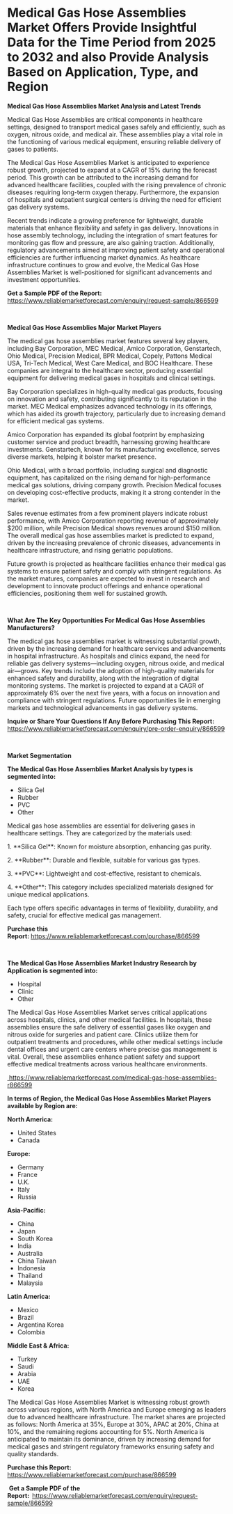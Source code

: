 <p><h1>Medical Gas Hose Assemblies Market Offers Provide Insightful Data for the Time Period from 2025 to 2032 and also Provide Analysis Based on Application, Type, and Region</h1></p><p><strong>Medical Gas Hose Assemblies Market Analysis and Latest Trends</strong></p>
<p><p>Medical Gas Hose Assemblies are critical components in healthcare settings, designed to transport medical gases safely and efficiently, such as oxygen, nitrous oxide, and medical air. These assemblies play a vital role in the functioning of various medical equipment, ensuring reliable delivery of gases to patients.</p><p>The Medical Gas Hose Assemblies Market is anticipated to experience robust growth, projected to expand at a CAGR of 15% during the forecast period. This growth can be attributed to the increasing demand for advanced healthcare facilities, coupled with the rising prevalence of chronic diseases requiring long-term oxygen therapy. Furthermore, the expansion of hospitals and outpatient surgical centers is driving the need for efficient gas delivery systems. </p><p>Recent trends indicate a growing preference for lightweight, durable materials that enhance flexibility and safety in gas delivery. Innovations in hose assembly technology, including the integration of smart features for monitoring gas flow and pressure, are also gaining traction. Additionally, regulatory advancements aimed at improving patient safety and operational efficiencies are further influencing market dynamics. As healthcare infrastructure continues to grow and evolve, the Medical Gas Hose Assemblies Market is well-positioned for significant advancements and investment opportunities.</p></p>
<p><strong>Get a Sample PDF of the Report:&nbsp;</strong> <a href="https://www.reliablemarketforecast.com/enquiry/request-sample/866599?utm_campaign=2773&utm_medium=2&utm_source=Github&utm_content=ia&utm_term=13042025&utm_id=medical-gas-hose-assemblies">https://www.reliablemarketforecast.com/enquiry/request-sample/866599</a></p>
<p>&nbsp;</p>
<p><strong>Medical Gas Hose Assemblies Major Market Players</strong></p>
<p><p>The medical gas hose assemblies market features several key players, including Bay Corporation, MEC Medical, Amico Corporation, Genstartech, Ohio Medical, Precision Medical, BPR Medical, Copely, Pattons Medical USA, Tri-Tech Medical, West Care Medical, and BOC Healthcare. These companies are integral to the healthcare sector, producing essential equipment for delivering medical gases in hospitals and clinical settings.</p><p>Bay Corporation specializes in high-quality medical gas products, focusing on innovation and safety, contributing significantly to its reputation in the market. MEC Medical emphasizes advanced technology in its offerings, which has aided its growth trajectory, particularly due to increasing demand for efficient medical gas systems.</p><p>Amico Corporation has expanded its global footprint by emphasizing customer service and product breadth, harnessing growing healthcare investments. Genstartech, known for its manufacturing excellence, serves diverse markets, helping it bolster market presence.</p><p>Ohio Medical, with a broad portfolio, including surgical and diagnostic equipment, has capitalized on the rising demand for high-performance medical gas solutions, driving company growth. Precision Medical focuses on developing cost-effective products, making it a strong contender in the market.</p><p>Sales revenue estimates from a few prominent players indicate robust performance, with Amico Corporation reporting revenue of approximately $200 million, while Precision Medical shows revenues around $150 million. The overall medical gas hose assemblies market is predicted to expand, driven by the increasing prevalence of chronic diseases, advancements in healthcare infrastructure, and rising geriatric populations.</p><p>Future growth is projected as healthcare facilities enhance their medical gas systems to ensure patient safety and comply with stringent regulations. As the market matures, companies are expected to invest in research and development to innovate product offerings and enhance operational efficiencies, positioning them well for sustained growth.</p></p>
<p>&nbsp;</p>
<p><strong>What Are The Key Opportunities For Medical Gas Hose Assemblies Manufacturers?</strong></p>
<p><p>The medical gas hose assemblies market is witnessing substantial growth, driven by the increasing demand for healthcare services and advancements in hospital infrastructure. As hospitals and clinics expand, the need for reliable gas delivery systems—including oxygen, nitrous oxide, and medical air—grows. Key trends include the adoption of high-quality materials for enhanced safety and durability, along with the integration of digital monitoring systems. The market is projected to expand at a CAGR of approximately 6% over the next five years, with a focus on innovation and compliance with stringent regulations. Future opportunities lie in emerging markets and technological advancements in gas delivery systems.</p></p>
<p><strong>Inquire or Share Your Questions If Any Before Purchasing This Report:</strong> <a href="https://www.reliablemarketforecast.com/enquiry/pre-order-enquiry/866599?utm_campaign=2773&utm_medium=2&utm_source=Github&utm_content=ia&utm_term=13042025&utm_id=medical-gas-hose-assemblies">https://www.reliablemarketforecast.com/enquiry/pre-order-enquiry/866599</a></p>
<p>&nbsp;</p>
<p><strong>Market Segmentation</strong></p>
<p><strong>The Medical Gas Hose Assemblies Market Analysis by types is segmented into:</strong></p>
<p><ul><li>Silica Gel</li><li>Rubber</li><li>PVC</li><li>Other</li></ul></p>
<p><p>Medical gas hose assemblies are essential for delivering gases in healthcare settings. They are categorized by the materials used: </p><p>1. **Silica Gel**: Known for moisture absorption, enhancing gas purity.</p><p>2. **Rubber**: Durable and flexible, suitable for various gas types.</p><p>3. **PVC**: Lightweight and cost-effective, resistant to chemicals.</p><p>4. **Other**: This category includes specialized materials designed for unique medical applications. </p><p>Each type offers specific advantages in terms of flexibility, durability, and safety, crucial for effective medical gas management.</p></p>
<p><strong>Purchase this Report:&nbsp;</strong><a href="https://www.reliablemarketforecast.com/purchase/866599?utm_campaign=2773&utm_medium=2&utm_source=Github&utm_content=ia&utm_term=13042025&utm_id=medical-gas-hose-assemblies">https://www.reliablemarketforecast.com/purchase/866599</a></p>
<p>&nbsp;</p>
<p><strong>The Medical Gas Hose Assemblies Market Industry Research by Application is segmented into:</strong></p>
<p><ul><li>Hospital</li><li>Clinic</li><li>Other</li></ul></p>
<p><p>The Medical Gas Hose Assemblies Market serves critical applications across hospitals, clinics, and other medical facilities. In hospitals, these assemblies ensure the safe delivery of essential gases like oxygen and nitrous oxide for surgeries and patient care. Clinics utilize them for outpatient treatments and procedures, while other medical settings include dental offices and urgent care centers where precise gas management is vital. Overall, these assemblies enhance patient safety and support effective medical treatments across various healthcare environments.</p></p>
<p><a href="https://www.reliablemarketforecast.com/medical-gas-hose-assemblies-r866599?utm_campaign=2773&utm_medium=2&utm_source=Github&utm_content=ia&utm_term=13042025&utm_id=medical-gas-hose-assemblies">&nbsp;https://www.reliablemarketforecast.com/medical-gas-hose-assemblies-r866599</a></p>
<p><strong>In terms of Region, the Medical Gas Hose Assemblies Market Players available by Region are:</strong></p>
<p>
    <p> <strong> North America: </strong>
        <ul>
            <li>United States</li>
            <li>Canada</li>
        </ul>
        </p> 
    <p> <strong> Europe: </strong>
        <ul>
            <li>Germany</li>
            <li>France</li>
            <li>U.K.</li>
            <li>Italy</li>
            <li>Russia</li>
        </ul>
        </p> 
    <p> <strong> Asia-Pacific: </strong>
        <ul>
            <li>China</li>
            <li>Japan</li>
            <li>South Korea</li>
            <li>India</li>
            <li>Australia</li>
            <li>China Taiwan</li>
            <li>Indonesia</li>
            <li>Thailand</li>
            <li>Malaysia</li>
        </ul>
        </p> 
    <p> <strong> Latin America: </strong>
        <ul>
            <li>Mexico</li>
            <li>Brazil</li>
            <li>Argentina Korea</li>
            <li>Colombia</li>
        </ul>
        </p> 
    <p> <strong> Middle East & Africa: </strong>
        <ul>
            <li>Turkey</li>
            <li>Saudi</li>
            <li>Arabia</li>
            <li>UAE</li>
            <li>Korea</li>
        </ul>
    </p>
    </p>
<p><p>The Medical Gas Hose Assemblies Market is witnessing robust growth across various regions, with North America and Europe emerging as leaders due to advanced healthcare infrastructure. The market shares are projected as follows: North America at 35%, Europe at 30%, APAC at 20%, China at 10%, and the remaining regions accounting for 5%. North America is anticipated to maintain its dominance, driven by increasing demand for medical gases and stringent regulatory frameworks ensuring safety and quality standards.</p></p>
<p><strong>Purchase this Report: </strong><a href="https://www.reliablemarketforecast.com/purchase/866599?utm_campaign=2773&utm_medium=2&utm_source=Github&utm_content=ia&utm_term=13042025&utm_id=medical-gas-hose-assemblies">https://www.reliablemarketforecast.com/purchase/866599</a></p>
<p>&nbsp;<strong>Get a Sample PDF of the Report:&nbsp;&nbsp;</strong><a href="https://www.reliablemarketforecast.com/enquiry/request-sample/866599?utm_campaign=2773&utm_medium=2&utm_source=Github&utm_content=ia&utm_term=13042025&utm_id=medical-gas-hose-assemblies">https://www.reliablemarketforecast.com/enquiry/request-sample/866599</a></p>
<p><strong></strong></p>
<p><p></p><p></p><p></p></p>
